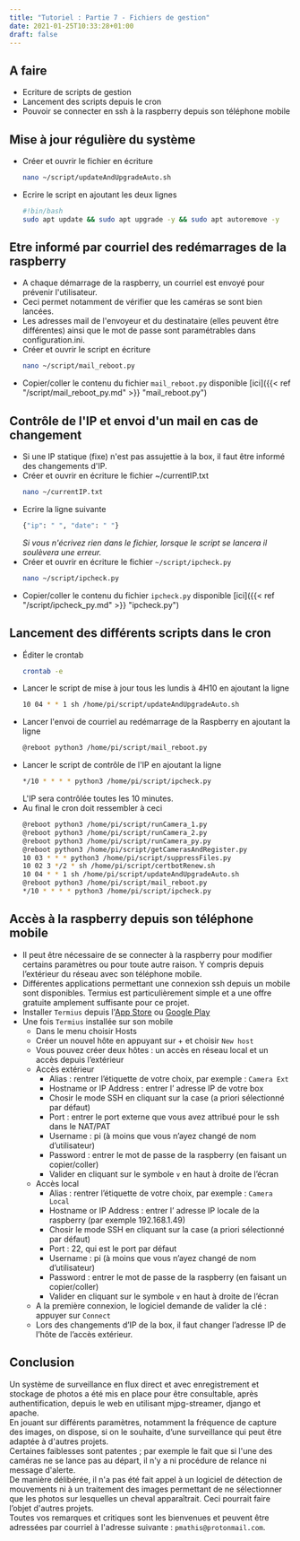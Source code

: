 ```yaml
---
title: "Tutoriel : Partie 7 - Fichiers de gestion"
date: 2021-01-25T10:33:28+01:00
draft: false
---
```


## A faire
- Ecriture de scripts de gestion
- Lancement des scripts depuis le cron
- Pouvoir se connecter en ssh à la raspberry depuis son téléphone mobile
## Mise à jour régulière du système
- Créer et ouvrir le fichier en écriture
    ```sh
    nano ~/script/updateAndUpgradeAuto.sh
    ```
- Ecrire le script en ajoutant les deux lignes
    ```sh
    #!bin/bash  
    sudo apt update && sudo apt upgrade -y && sudo apt autoremove -y
    ```
## Etre informé par courriel des redémarrages de la raspberry
- A chaque démarrage de la raspberry, un courriel est envoyé pour prévenir l'utilisateur.  
- Ceci permet notamment de vérifier que les caméras se sont bien lancées.  
- Les adresses mail de l'envoyeur et du destinataire (elles peuvent être différentes) ainsi que le mot de passe sont paramétrables dans configuration<span></span>.ini.  
- Créer et ouvrir le script en écriture
    ```sh
    nano ~/script/mail_reboot.py
    ```
- Copier/coller le contenu du fichier `mail_reboot.py` disponible [ici]({{< ref "/script/mail_reboot_py.md" >}} "mail_reboot.py")
## Contrôle de l'IP et envoi d'un mail en cas de changement
- Si une IP statique (fixe) n'est pas assujettie à la box, il faut être informé des changements d'IP.
- Créer et ouvrir en écriture le fichier ~/currentIP.txt  
    ```sh
    nano ~/currentIP.txt
    ```
- Ecrire la ligne suivante  
    ```sh
    {"ip": " ", "date": " "}
    ```
    *Si vous n'écrivez rien dans le fichier, lorsque le script se lancera il soulèvera une erreur.*
- Créer et ouvrir en écriture le fichier `~/script/ipcheck.py`  
    ```sh
    nano ~/script/ipcheck.py  
    ```
- Copier/coller le contenu du fichier `ipcheck.py` disponible [ici]({{< ref "/script/ipcheck_py.md" >}} "ipcheck.py")

## Lancement des différents scripts dans le cron
- Éditer le crontab
    ```sh
    crontab -e
    ```
- Lancer le script de mise à jour tous les lundis à 4H10 en ajoutant la ligne
    ```sh
    10 04 * * 1 sh /home/pi/script/updateAndUpgradeAuto.sh
    ```    
- Lancer l'envoi de courriel au redémarrage de la Raspberry en ajoutant la ligne
    ```sh
    @reboot python3 /home/pi/script/mail_reboot.py
    ```
- Lancer le script de contrôle de l'IP en ajoutant la ligne
    ```sh
    */10 * * * * python3 /home/pi/script/ipcheck.py
    ```
	L'IP sera contrôlée toutes les 10 minutes.
- Au final le cron doit ressembler à ceci
    ```sh
    @reboot python3 /home/pi/script/runCamera_1.py
    @reboot python3 /home/pi/script/runCamera_2.py
    @reboot python3 /home/pi/script/runCamera_py.py
    @reboot python3 /home/pi/script/getCamerasAndRegister.py
    10 03 * * * python3 /home/pi/script/suppressFiles.py
    10 02 3 */2 * sh /home/pi/script/certbotRenew.sh
    10 04 * * 1 sh /home/pi/script/updateAndUpgradeAuto.sh
    @reboot python3 /home/pi/script/mail_reboot.py
    */10 * * * * python3 /home/pi/script/ipcheck.py
    ```
## Accès à la raspberry depuis son téléphone mobile
- Il peut être nécessaire de se connecter à la raspberry pour modifier certains paramètres ou pour toute autre raison. Y compris depuis l’extérieur du réseau avec son téléphone mobile.
- Différentes applications permettant une connexion ssh depuis un mobile sont disponibles. Termius est particulièrement simple et a une offre gratuite amplement suffisante pour ce projet. 
- Installer `Termius` depuis l'[App Store](https://www.apple.com/fr/ios/app-store/) ou [Google Play](https://play.google.com/store)
- Une fois `Termius` installée sur son mobile
  - Dans le menu choisir Hosts
  - Créer un nouvel hôte en appuyant sur + et choisir `New host`
  - Vous pouvez créer deux hôtes : un accès en réseau local et un accès depuis l’extérieur
  - Accès extérieur
    - Alias : rentrer l’étiquette de votre choix, par exemple : `Camera Ext`
    - Hostname or IP Address : entrer l’ adresse IP de votre box
    - Chosir le mode SSH en cliquant sur la case (a priori sélectionné par défaut)
    - Port : entrer le port externe que vous avez attribué pour le ssh dans le NAT/PAT
    - Username : pi (à moins que vous n’ayez changé de nom d’utilisateur)
    - Password : entrer le mot de passe de la raspberry (en faisant un copier/coller)
    - Valider en cliquant sur le symbole `∨` en haut à droite de l’écran
  - Accès local
    - Alias : rentrer l’étiquette de votre choix, par exemple : `Camera Local`
    - Hostname or IP Address : entrer l’ adresse IP locale de la raspberry (par exemple 192.168.1.49)
    - Chosir le mode SSH en cliquant sur la case (a priori sélectionné par défaut)
    - Port : 22, qui est le port par défaut
    - Username : pi (à moins que vous n’ayez changé de nom d’utilisateur)
    - Password : entrer le mot de passe de la raspberry (en faisant un copier/coller)
    - Valider en cliquant sur le symbole `∨` en haut à droite de l’écran
  - A la première connexion, le logiciel demande de valider la clé : appuyer sur `Connect`
  - Lors des changements d’IP de la box, il faut changer l’adresse IP de l’hôte de l’accès extérieur.
## Conclusion
Un système de surveillance en flux direct et avec enregistrement et stockage de photos a été mis en place pour être consultable, après authentification, depuis le web en utilisant mjpg-streamer, django et apache.  
En jouant sur différents paramètres, notamment la fréquence de capture des images, on dispose, si on le souhaite, d’une surveillance qui peut être adaptée à d'autres projets.  
Certaines faiblesses sont patentes ; par exemple le fait que si l'une des caméras ne se lance pas au départ, il n'y a ni procédure de relance ni message d'alerte.  
De manière délibérée, il n'a pas été fait appel à un logiciel de détection de mouvements ni à un traitement des images permettant de ne sélectionner que les photos sur lesquelles un cheval apparaîtrait. Ceci pourrait faire l’objet d'autres projets.  
Toutes vos remarques et critiques sont les bienvenues et peuvent être adressées par courriel à l'adresse suivante : `pmathis@protonmail.com`.
